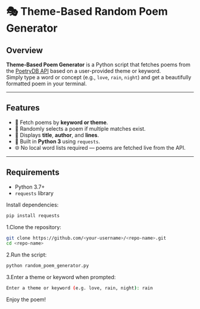 # 🎭 Theme-Based Random Poem Generator

## Overview
**Theme-Based Poem Generator** is a Python script that fetches poems from the [PoetryDB API](https://poetrydb.org/) based on a user-provided theme or keyword.  
Simply type a word or concept (e.g., `love`, `rain`, `night`) and get a beautifully formatted poem in your terminal.

---

## Features
- 🔎 Fetch poems by **keyword or theme**.  
- 🎲 Randomly selects a poem if multiple matches exist.  
- 📜 Displays **title**, **author**, and **lines**.  
- 🐍 Built in **Python 3** using `requests`.  
- 🌐 No local word lists required — poems are fetched live from the API.

---

## Requirements
- Python 3.7+
- `requests` library

Install dependencies:

```bash
pip install requests
```
1.Clone the repository:
```bash
git clone https://github.com/<your-username>/<repo-name>.git
cd <repo-name>
```
2.Run the script:
```bash
python random_poem_generator.py
```
3.Enter a theme or keyword when prompted:
```bash
Enter a theme or keyword (e.g. love, rain, night): rain
```
Enjoy the poem!
